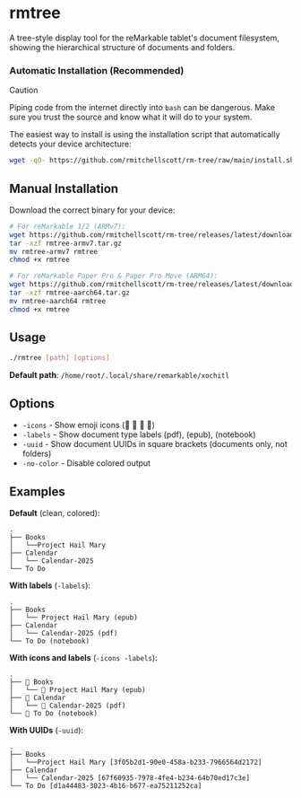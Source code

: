 # rmtree

A tree-style display tool for the reMarkable tablet's document filesystem, showing the hierarchical structure of documents and folders.

### Automatic Installation (Recommended)

> [!CAUTION]
> Piping code from the internet directly into `bash` can be dangerous. Make sure you trust the source and know what it will do to your system.

The easiest way to install is using the installation script that automatically detects your device architecture:

```bash
wget -qO- https://github.com/rmitchellscott/rm-tree/raw/main/install.sh | bash
```

## Manual Installation

Download the correct binary for your device:

```bash
# For reMarkable 1/2 (ARMv7):
wget https://github.com/rmitchellscott/rm-tree/releases/latest/download/rmtree-armv7.tar.gz
tar -xzf rmtree-armv7.tar.gz
mv rmtree-armv7 rmtree
chmod +x rmtree

# For reMarkable Paper Pro & Paper Pro Move (ARM64):
wget https://github.com/rmitchellscott/rm-tree/releases/latest/download/rmtree-aarch64.tar.gz
tar -xzf rmtree-aarch64.tar.gz
mv rmtree-aarch64 rmtree
chmod +x rmtree
```

## Usage

```bash
./rmtree [path] [options]
```

**Default path**: `/home/root/.local/share/remarkable/xochitl`

## Options

- `-icons` - Show emoji icons (📁 📕 📗 📓)
- `-labels` - Show document type labels (pdf), (epub), (notebook)
- `-uuid` - Show document UUIDs in square brackets (documents only, not folders)
- `-no-color` - Disable colored output

## Examples

**Default** (clean, colored):
```
.
├── Books
│   └──Project Hail Mary
├── Calendar
│   └── Calendar-2025
└── To Do
```

**With labels** (`-labels`):
```
.
├── Books
│   └── Project Hail Mary (epub)
├── Calendar
│   └── Calendar-2025 (pdf)
└── To Do (notebook)
```

**With icons and labels** (`-icons -labels`):
```
.
├── 📁 Books
│   └── 📗 Project Hail Mary (epub)
├── 📁 Calendar
│   └── 📕 Calendar-2025 (pdf)
└── 📓 To Do (notebook)
```

**With UUIDs** (`-uuid`):
```
.
├── Books
│   └──Project Hail Mary [3f05b2d1-90e0-458a-b233-7966564d2172]
├── Calendar
│   └── Calendar-2025 [67f60935-7978-4fe4-b234-64b70ed17c3e]
└── To Do [d1a44483-3023-4b16-b677-ea75211252ca]
```
